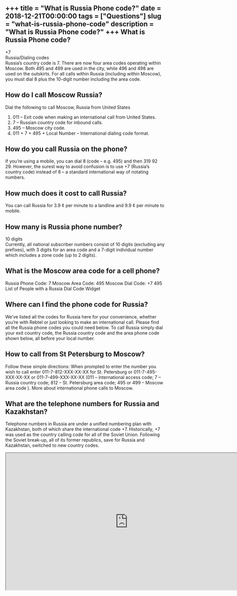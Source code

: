 +++
title = "What is Russia Phone code?"
date = 2018-12-21T00:00:00
tags = ["Questions"]
slug = "what-is-russia-phone-code"
description = "What is Russia Phone code?"
+++
What is Russia Phone code?
--------------------------

+7  
Russia/Dialing codes  
Russia’s country code is 7. There are now four area codes operating within Moscow. Both 495 and 499 are used in the city, while 496 and 498 are used on the outskirts. For all calls within Russia (including within Moscow), you must dial 8 plus the 10-digit number including the area code.

How do I call Moscow Russia?
----------------------------

Dial the following to call Moscow, Russia from United States

1. 011 – Exit code when making an international call from United States.
2. 7 – Russian country code for inbound calls.
3. 495 – Moscow city code.
4. 011 + 7 + 495 + Local Number – International dialing code format.

How do you call Russia on the phone?
------------------------------------

If you’re using a mobile, you can dial 8 (code – e.g. 495) and then 319 92 29. However, the surest way to avoid confusion is to use +7 (Russia’s country code) instead of 8 – a standard international way of notating numbers.

How much does it cost to call Russia?
-------------------------------------

You can call Russia for 3.9 ¢ per minute to a landline and 9.9 ¢ per minute to mobile.

How many is Russia phone number?
--------------------------------

10 digits  
Currently, all national subscriber numbers consist of 10 digits (excluding any prefixes), with 3 digits for an area code and a 7-digit individual number which includes a zone code (up to 2 digits).

What is the Moscow area code for a cell phone?
----------------------------------------------

Russia Phone Code: 7 Moscow Area Code: 495 Moscow Dial Code: +7 495 List of People with a Russia Dial Code Widget

Where can I find the phone code for Russia?
-------------------------------------------

We’ve listed all the codes for Russia here for your convenience, whether you’re with Rebtel or just looking to make an international call. Please find all the Russia phone codes you could need below. To call Russia simply dial your exit country code, the Russia country code and the area phone code shown below, all before your local number.

How to call from St Petersburg to Moscow?
-----------------------------------------

Follow these simple directions: When prompted to enter the number you wish to call enter 011-7-812-XXX-XX-XX for St. Petersburg or 011-7-495-XXX-XX-XX or 011-7-499-XXX-XX-XX (011 – international access code; 7 – Russia country code; 812 – St. Petersburg area code; 495 or 499 – Moscow area code ). More about international phone calls to Moscow.

What are the telephone numbers for Russia and Kazakhstan?
---------------------------------------------------------

Telephone numbers in Russia are under a unified numbering plan with Kazakhstan, both of which share the international code +7. Historically, +7 was used as the country calling code for all of the Soviet Union. Following the Soviet break-up, all of its former republics, save for Russia and Kazakhstan, switched to new country codes.

<iframe allow="accelerometer; autoplay; clipboard-write; encrypted-media; gyroscope; picture-in-picture" allowfullscreen="" class="__youtube_prefs__  epyt-is-override  no-lazyload" data-no-lazy="1" data-origheight="433" data-origwidth="770" data-skipgform_ajax_framebjll="" height="433" id="_ytid_47561" loading="lazy" src="https://www.youtube.com/embed/0JJ54GMc7OQ?enablejsapi=1&autoplay=0&cc_load_policy=0&cc_lang_pref=&iv_load_policy=1&loop=0&modestbranding=0&rel=1&fs=1&playsinline=0&autohide=2&theme=dark&color=red&controls=1&" title="YouTube player" width="770"></iframe>